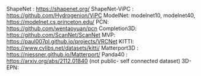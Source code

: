 ShapeNet : https://shapenet.org/ 
ShapeNet-ViPC : https://github.com/Hydrogenion/ViPC
ModelNet: modelnet10, modelnet40, https://modelnet.cs.princeton.edu/
PCN: https://github.com/wentaoyuan/pcn
Completion3D: https://github.com/ScanNet/ScanNet
MVP: https://paul007pl.github.io/projects/VRCNet
KITTI: https://www.cvlibs.net/datasets/kitti/
Matterport3D : https://niessner.github.io/Matterport/
Panda40 : https://arxiv.org/abs/2112.01840 (not public- self connected dataset)
3D-EPN: 
